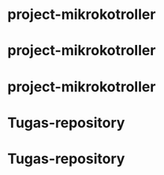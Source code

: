 # project-mikrokotroller
# project-mikrokotroller
# project-mikrokotroller
# Tugas-repository
# Tugas-repository
